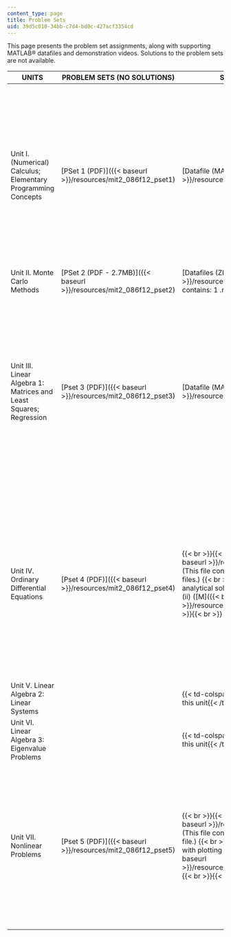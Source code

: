 ```yaml
---
content_type: page
title: Problem Sets
uid: 39d5c010-34bb-c7d4-bd0c-427acf3354cd
---
```


This page presents the problem set assignments, along with supporting MATLAB® datafiles and demonstration videos. Solutions to the problem sets are not available.

| UNITS | PROBLEM SETS (NO SOLUTIONS) | SUPPORTING FILES | SUPPORTING VIDEOS |
| --- | --- | --- | --- |
| Unit I. (Numerical) Calculus; Elementary Programming Concepts | [PSet 1 (PDF)]({{< baseurl >}}/resources/mit2_086f12_pset1) | [Datafile (MAT)]({{< baseurl >}}/resources/pset1-mat) | [The Macro-Me-Robot^1](#?w=535) {{< br >}}{{< br >}} Flash and JavaScript are required for this feature. {{< br >}}{{< br >}}    {{< br >}}{{< br >}} The Macro-Me-Robot^1 {{< br >}}{{< br >}} Video of a 2.086 robot performing IR range finding and odometry. (Courtesy of James Penn. Used with permission.) {{< br >}}{{< br >}} [\> Download from Internet Archive (MP4 - 4MB)](http://www.archive.org/download/MIT2.086S12/MIT2_086S12_unit1_robot_300k.mp4) {{< br >}}{{< br >}}  {{< br >}}{{< br >}}  |
| Unit II. Monte Carlo Methods | [PSet 2 (PDF - 2.7MB)]({{< baseurl >}}/resources/mit2_086f12_pset2) | [Datafiles (ZIP)]({{< baseurl >}}/resources/ps2_matlab_files) (This file contains: 1 .m file and 1 .mat file.) | &nbsp; |
| Unit III. Linear Algebra 1: Matrices and Least Squares; Regression | [Pset 3 (PDF)]({{< baseurl >}}/resources/mit2_086f12_pset3) | [Datafile (MAT)]({{< baseurl >}}/resources/friction_data_pset3) | [The Macro-Me-Robot: Friction Test](#?w=535) {{< br >}}{{< br >}} Flash and JavaScript are required for this feature. {{< br >}}{{< br >}}    {{< br >}}{{< br >}} The Macro-Me-Robot: Friction Test {{< br >}}{{< br >}} Video of a 2.086 robot attempting to push a load on two different surfaces. (Courtesy of James Penn. Used with permission.) {{< br >}}{{< br >}} [\> Download from Internet Archive (MP4 - 5MB)](http://www.archive.org/download/MIT2.086S12/MIT2_086S12_unit3_friction_300k.mp4) {{< br >}}{{< br >}}  {{< br >}}{{< br >}}  |
| Unit IV. Ordinary Differential Equations | [Pset 4 (PDF)]({{< baseurl >}}/resources/mit2_086f12_pset4) |  {{< br >}}{{< br >}} [Datafiles (ZIP)]({{< baseurl >}}/resources/pset_4_datafiles) (This file contains: 2 .m files and 2 .mat files.) {{< br >}}{{< br >}} Script for exact analytical solution of Questions 5 (ii) and 9 (ii) ([M]({{< baseurl >}}/resources/y_exact_theta_exact)) {{< br >}}{{< br >}}  | [Macro-Me-Suspension](#?w=535)   {{< br >}}{{< br >}} Flash and JavaScript are required for this feature. {{< br >}}{{< br >}}    {{< br >}}{{< br >}} Macro-Me-Suspension {{< br >}}{{< br >}} Video of a 2.086 robot driving over a small bump at three different velocities. (Courtesy of James Penn. Used with permission.) {{< br >}}{{< br >}} [\> Download from Internet Archive (MP4 - 2MB)](http://www.archive.org/download/MIT2.086S12/MIT2_086S12_unit4_susp_300k.mp4) {{< br >}}{{< br >}}  {{< br >}}{{< br >}}  |
| Unit V. Linear Algebra 2: Linear Systems || {{< td-colspan 3 >}}No problem sets for this unit{{< /td-colspan >}} |||
| Unit VI. Linear Algebra 3: Eigenvalue Problems || {{< td-colspan 3 >}}No problem sets for this unit{{< /td-colspan >}} |||
| Unit VII. Nonlinear Problems | [Pset 5 (PDF)]({{< baseurl >}}/resources/mit2_086f12_pset5) |  {{< br >}}{{< br >}} [Datafiles (ZIP)]({{< baseurl >}}/resources/pset5_datafiles) (This file contains: 2 .m files and 1 .mat file.) {{< br >}}{{< br >}} Template to help with plotting in Questions 5 and 6 ([M]({{< baseurl >}}/resources/pset_5_q5_6_plotting_code)) {{< br >}}{{< br >}}  | [Robot Arm Demo](#?w=535)   {{< br >}}{{< br >}} Flash and JavaScript are required for this feature. {{< br >}}{{< br >}}    {{< br >}}{{< br >}} Robot Arm Demo {{< br >}}{{< br >}} Video of a 2.086 robot arm tracking a specified trajectory. (Courtesy of James Penn. Used with permission.) {{< br >}}{{< br >}} [\> Download from Internet Archive (MP4 - 2MB)](http://www.archive.org/download/MIT2.086S12/MIT2_086S12_unit7_arm_300k.mp4) {{< br >}}{{< br >}}  {{< br >}}{{< br >}}